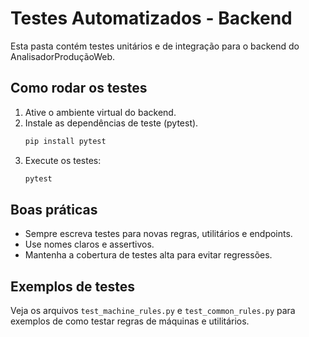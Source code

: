 # Testes Automatizados - Backend

Esta pasta contém testes unitários e de integração para o backend do AnalisadorProduçãoWeb.

## Como rodar os testes

1. Ative o ambiente virtual do backend.
2. Instale as dependências de teste (pytest).
   ```bash
   pip install pytest
   ```
3. Execute os testes:
   ```bash
   pytest
   ```

## Boas práticas
- Sempre escreva testes para novas regras, utilitários e endpoints.
- Use nomes claros e assertivos.
- Mantenha a cobertura de testes alta para evitar regressões.

## Exemplos de testes
Veja os arquivos `test_machine_rules.py` e `test_common_rules.py` para exemplos de como testar regras de máquinas e utilitários. 